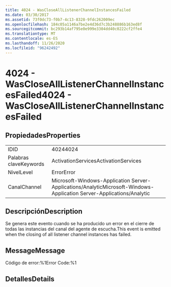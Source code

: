 ```yaml
---
title: 4024 - WasCloseAllListenerChannelInstancesFailed
ms.date: 03/30/2017
ms.assetid: 73f0dc73-f0b7-4c13-8328-9fdc262009ec
ms.openlocfilehash: 184c05a1146a7be2e4d36d7c3b248886b163ed8f
ms.sourcegitcommit: bc293b14af795e0e999e3304dd40c0222cf2ffe4
ms.translationtype: MT
ms.contentlocale: es-ES
ms.lasthandoff: 11/26/2020
ms.locfileid: "96242492"
---
```

# <a name="4024---wasclosealllistenerchannelinstancesfailed"></a><span data-ttu-id="b4798-102">4024 - WasCloseAllListenerChannelInstancesFailed</span><span class="sxs-lookup"><span data-stu-id="b4798-102">4024 - WasCloseAllListenerChannelInstancesFailed</span></span>

## <a name="properties"></a><span data-ttu-id="b4798-103">Propiedades</span><span class="sxs-lookup"><span data-stu-id="b4798-103">Properties</span></span>  
  
|||  
|-|-|  
|<span data-ttu-id="b4798-104">ID</span><span class="sxs-lookup"><span data-stu-id="b4798-104">ID</span></span>|<span data-ttu-id="b4798-105">4024</span><span class="sxs-lookup"><span data-stu-id="b4798-105">4024</span></span>|  
|<span data-ttu-id="b4798-106">Palabras clave</span><span class="sxs-lookup"><span data-stu-id="b4798-106">Keywords</span></span>|<span data-ttu-id="b4798-107">ActivationServices</span><span class="sxs-lookup"><span data-stu-id="b4798-107">ActivationServices</span></span>|  
|<span data-ttu-id="b4798-108">Nivel</span><span class="sxs-lookup"><span data-stu-id="b4798-108">Level</span></span>|<span data-ttu-id="b4798-109">Error</span><span class="sxs-lookup"><span data-stu-id="b4798-109">Error</span></span>|  
|<span data-ttu-id="b4798-110">Canal</span><span class="sxs-lookup"><span data-stu-id="b4798-110">Channel</span></span>|<span data-ttu-id="b4798-111">Microsoft-Windows-Application Server-Applications/Analytic</span><span class="sxs-lookup"><span data-stu-id="b4798-111">Microsoft-Windows-Application Server-Applications/Analytic</span></span>|  
  
## <a name="description"></a><span data-ttu-id="b4798-112">Descripción</span><span class="sxs-lookup"><span data-stu-id="b4798-112">Description</span></span>  

 <span data-ttu-id="b4798-113">Se genera este evento cuando se ha producido un error en el cierre de todas las instancias del canal del agente de escucha.</span><span class="sxs-lookup"><span data-stu-id="b4798-113">This event is emitted when the closing of all listener channel instances has failed.</span></span>  
  
## <a name="message"></a><span data-ttu-id="b4798-114">Message</span><span class="sxs-lookup"><span data-stu-id="b4798-114">Message</span></span>  

 <span data-ttu-id="b4798-115">Código de error:%1</span><span class="sxs-lookup"><span data-stu-id="b4798-115">Error Code:%1</span></span>  
  
## <a name="details"></a><span data-ttu-id="b4798-116">Detalles</span><span class="sxs-lookup"><span data-stu-id="b4798-116">Details</span></span>
